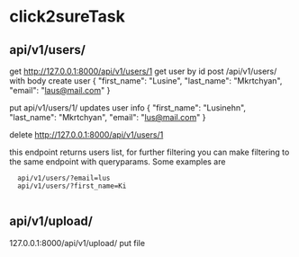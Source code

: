 # click2sureTask

## api/v1/users/
get http://127.0.0.1:8000/api/v1/users/1 get user by id
post /api/v1/users/ with body   create user
 {
    "first_name": "Lusine",
    "last_name": "Mkrtchyan",
    "email": "laus@mail.com"
}

put api/v1/users/1/ updates user info
{
    "first_name": "Lusinehn",
    "last_name": "Mkrtchyan",
    "email": "lus@mail.com"
}

delete http://127.0.0.1:8000/api/v1/users/1

this endpoint returns users list, for further filtering you can make filtering to the same endpoint with queryparams.
Some examples are
```buildoutcfg
  api/v1/users/?email=lus
  api/v1/users/?first_name=Ki
  
```


## api/v1/upload/

127.0.0.1:8000/api/v1/upload/ put file